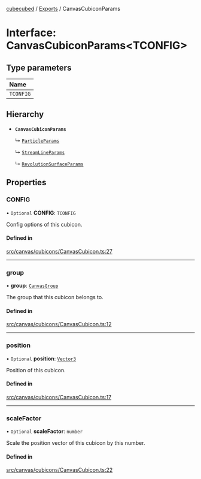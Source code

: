 [cubecubed](/reference/README.md) / [Exports](/reference/modules.md) / CanvasCubiconParams

# Interface: CanvasCubiconParams<TCONFIG\>

## Type parameters

| Name |
| :------ |
| `TCONFIG` |

## Hierarchy

- **`CanvasCubiconParams`**

  ↳ [`ParticleParams`](/reference/interfaces/ParticleParams.md)

  ↳ [`StreamLineParams`](/reference/interfaces/StreamLineParams.md)

  ↳ [`RevolutionSurfaceParams`](/reference/interfaces/RevolutionSurfaceParams.md)

## Properties

### CONFIG

• `Optional` **CONFIG**: `TCONFIG`

Config options of this cubicon.

#### Defined in

[src/canvas/cubicons/CanvasCubicon.ts:27](https://github.com/imaphatduc/cubecubed/blob/ffe94b1/src/canvas/cubicons/CanvasCubicon.ts#L27)

___

### group

• **group**: [`CanvasGroup`](/reference/classes/CanvasGroup.md)

The group that this cubicon belongs to.

#### Defined in

[src/canvas/cubicons/CanvasCubicon.ts:12](https://github.com/imaphatduc/cubecubed/blob/ffe94b1/src/canvas/cubicons/CanvasCubicon.ts#L12)

___

### position

• `Optional` **position**: [`Vector3`](/reference/classes/Vector3.md)

Position of this cubicon.

#### Defined in

[src/canvas/cubicons/CanvasCubicon.ts:17](https://github.com/imaphatduc/cubecubed/blob/ffe94b1/src/canvas/cubicons/CanvasCubicon.ts#L17)

___

### scaleFactor

• `Optional` **scaleFactor**: `number`

Scale the position vector of this cubicon by this number.

#### Defined in

[src/canvas/cubicons/CanvasCubicon.ts:22](https://github.com/imaphatduc/cubecubed/blob/ffe94b1/src/canvas/cubicons/CanvasCubicon.ts#L22)
